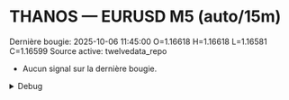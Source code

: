 # THANOS — EURUSD M5 (auto/15m)
Dernière bougie: 2025-10-06 11:45:00  O=1.16618  H=1.16618  L=1.16581  C=1.16599
Source active: twelvedata_repo

- Aucun signal sur la dernière bougie.

<details><summary>Debug</summary>

- TD_API_KEY manquant.

</details>
